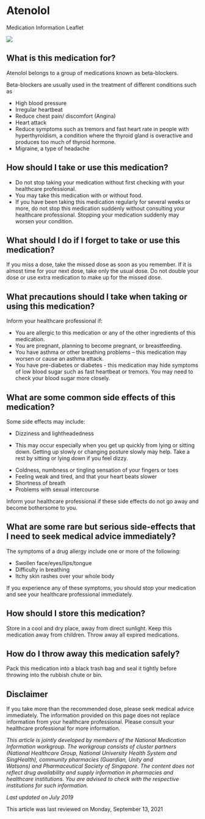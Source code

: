 # Atenolol

Medication Information Leaflet

![](https://ch-api.healthhub.sg/api/public/content/3035fb923af3453b91e9155fc9e08fae?v=866945cb&t=azheaderimage)

What is this medication for?
----------------------------

Atenolol belongs to a group of medications known as beta-blockers.

Beta-blockers are usually used in the treatment of different conditions such as

* High blood pressure
* Irregular heartbeat
* Reduce chest pain/ discomfort (Angina)
* Heart attack
* Reduce symptoms such as tremors and fast heart rate in people with hyperthyroidism, a condition where the thyroid gland is overactive and produces too much of thyroid hormone.
* Migraine, a type of headache

How should I take or use this medication?
-----------------------------------------

* Do not stop taking your medication without first checking with your healthcare professional.
* You may take this medication with or without food.
* If you have been taking this medication regularly for several weeks or more, do not stop this medication suddenly without consulting your healthcare professional. Stopping your medication suddenly may worsen your condition.

What should I do if I forget to take or use this medication?
------------------------------------------------------------

If you miss a dose, take the missed dose as soon as you remember. If it is almost time for your next dose, take only the usual dose. Do not double your dose or use extra medication to make up for the missed dose.

What precautions should I take when taking or using this medication?
--------------------------------------------------------------------

Inform your healthcare professional if:

* You are allergic to this medication or any of the other ingredients of this medication.
* You are pregnant, planning to become pregnant, or breastfeeding.
* You have asthma or other breathing problems – this medication may worsen or cause an asthma attack.
* You have pre-diabetes or diabetes - this medication may hide symptoms of low blood sugar such as fast heartbeat or tremors. You may need to check your blood sugar more closely.

What are some common side effects of this medication?
-----------------------------------------------------

Some side effects may include:

* Dizziness and lightheadedness

+ This may occur especially when you get up quickly from lying or sitting down. Getting up slowly or changing posture slowly may help. Take a rest by sitting or lying down if you feel dizzy.

* Coldness, numbness or tingling sensation of your fingers or toes
* Feeling weak and tired, and that your heart beats slower
* Shortness of breath
* Problems with sexual intercourse

Inform your healthcare professional if these side effects do not go away and become bothersome to you.

What are some rare but serious side-effects that I need to seek medical advice immediately?
-------------------------------------------------------------------------------------------

The symptoms of a drug allergy include one or more of the following:

* Swollen face/eyes/lips/tongue
* Difficulty in breathing
* Itchy skin rashes over your whole body

If you experience any of these symptoms, you should stop your medication and see your healthcare professional immediately.

How should I store this medication?
-----------------------------------

Store in a cool and dry place, away from direct sunlight. Keep this medication away from children. Throw away all expired medications.

How do I throw away this medication safely?
-------------------------------------------

Pack this medication into a black trash bag and seal it tightly before throwing into the rubbish chute or bin.

Disclaimer
----------

If you take more than the recommended dose, please seek medical advice immediately. The information provided on this page does not replace information from your healthcare professional. Please consult your healthcare professional for more information.

*This article is jointly developed by members of the National Medication Information workgroup. The workgroup consists of cluster partners (National Healthcare Group, National University Health System and SingHealth), community pharmacies (Guardian, Unity and Watsons) and Pharmaceutical Society of Singapore. The content does not reflect drug availability and supply information in pharmacies and healthcare institutions. You are advised to check with the respective institutions for such information.*

*Last updated on July 2019*

This article was last reviewed on
Monday, September 13, 2021
